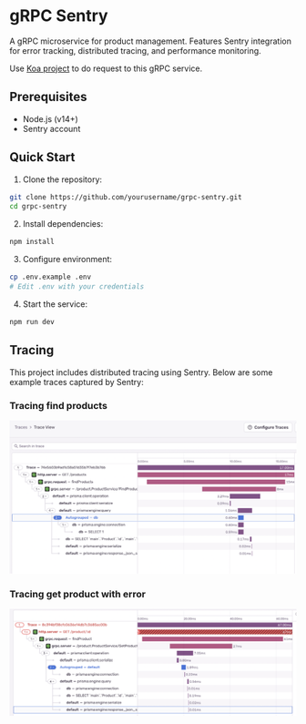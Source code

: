 # gRPC Sentry

A gRPC microservice for product management. Features Sentry integration for error tracking, distributed tracing, and performance monitoring.

Use [Koa project](https://github.com/jdaison/koa-sentry) to do request to this gRPC service.

## Prerequisites

- Node.js (v14+)
- Sentry account

## Quick Start

1. Clone the repository:

```bash
git clone https://github.com/yourusername/grpc-sentry.git
cd grpc-sentry
```

2. Install dependencies:

```bash
npm install
```

3. Configure environment:

```bash
cp .env.example .env
# Edit .env with your credentials
```

4. Start the service:

```bash
npm run dev
```

## Tracing

This project includes distributed tracing using Sentry. Below are some example traces captured by Sentry:

### Tracing find products
![Trace find products](./images/trace_find_products.png)

### Tracing get product with error
![Tracing get product with error](./images/trace_get_product_with_error.png)
